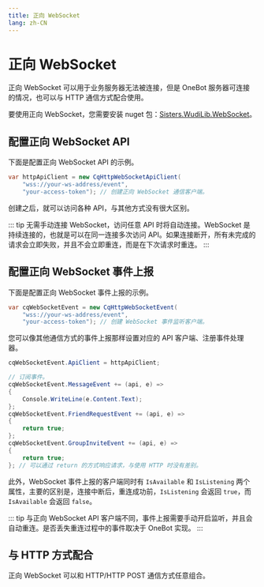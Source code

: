 ```yaml
---
title: 正向 WebSocket
lang: zh-CN
---
```

# 正向 WebSocket
正向 WebSocket 可以用于业务服务器无法被连接，但是 OneBot 服务器可连接的情况，也可以与 HTTP 通信方式配合使用。

要使用正向 WebSocket，您需要安装 nuget 包：[Sisters.WudiLib.WebSocket](https://www.nuget.org/packages/Sisters.WudiLib.WebSocket/)。

## 配置正向 WebSocket API
下面是配置正向 WebSocket API 的示例。

```cs
var httpApiClient = new CqHttpWebSocketApiClient(
    "wss://your-ws-address/event",
    "your-access-token"); // 创建正向 WebSocket 通信客户端。
```

创建之后，就可以访问各种 API，与其他方式没有很大区别。

::: tip
无需手动连接 WebSocket，访问任意 API 时将自动连接。WebSocket 是持续连接的，也就是可以在同一连接多次访问 API。如果连接断开，所有未完成的请求会立即失败，并且不会立即重连，而是在下次请求时重连。
:::

## 配置正向 WebSocket 事件上报

下面是配置正向 WebSocket 事件上报的示例。

```cs
var cqWebSocketEvent = new CqHttpWebSocketEvent(
    "wss://your-ws-address/event",
    "your-access-token"); // 创建 WebSocket 事件监听客户端。
```

您可以像其他通信方式的事件上报那样设置对应的 API 客户端、注册事件处理器。

```cs
cqWebSocketEvent.ApiClient = httpApiClient;

// 订阅事件。
cqWebSocketEvent.MessageEvent += (api, e) =>
{
    Console.WriteLine(e.Content.Text);
};
cqWebSocketEvent.FriendRequestEvent += (api, e) =>
{
    return true;
};
cqWebSocketEvent.GroupInviteEvent += (api, e) =>
{
    return true;
}; // 可以通过 return 的方式响应请求，与使用 HTTP 时没有差别。
```

此外，WebSocket 事件上报的客户端同时有 `IsAvailable` 和 `IsListening` 两个属性，主要的区别是，连接中断后，重连成功前，`IsListening` 会返回 `true`，而 `IsAvailable` 会返回 `false`。

::: tip
与正向 WebSocket API 客户端不同，事件上报需要手动开启监听，并且会自动重连。是否丢失重连过程中的事件取决于 OneBot 实现。
:::

## 与 HTTP 方式配合
正向 WebSocket 可以和 HTTP/HTTP POST 通信方式任意组合。
